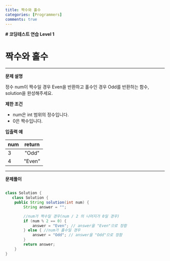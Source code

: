 ```yaml
---
title: 짝수와 홀수
categories: [Programmers]
comments: true
---
```


**# 코딩테스트 연습 Level 1**

짝수와 홀수
===

---

**문제 설명**

정수 num이 짝수일 경우 Even을 반환하고 홀수인 경우 Odd를 반환하는 함수, solution을 완성해주세요.

**제한 조건**
- num은 int 범위의 정수입니다.
- 0은 짝수입니다.

**입출력 예**

| num | return |
|---|:---:|
| 3 | "Odd" |
| 4 | "Even" |

---

**문제풀이**
```java

class Solution {
   class Solution {
    public String solution(int num) {
        String answer = "";

        //num가 짝수일 경우(num / 2 의 나머지가 0일 경우)
		if (num % 2 == 0) {
			answer = "Even"; // answer을 "Even"으로 정함
		} else { //num가 홀수일 경우
			answer = "Odd"; // answer을 "Odd"으로 정함
		}
        return answer;
    }
}

```
